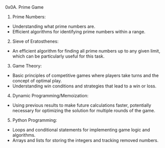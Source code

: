 0x0A. Prime Game

1. Prime Numbers:
 * Understanding what prime numbers are.
 * Efficient algorithms for identifying prime numbers within a range.

2. Sieve of Eratosthenes:
 * An efficient algorithm for finding all prime numbers up to any given limit, which can be particularly useful for this task.

3. Game Theory:
 * Basic principles of competitive games where players take turns and the concept of optimal play.
 * Understanding win conditions and strategies that lead to a win or loss.

4. Dynamic Programming/Memoization:
 * Using previous results to make future calculations faster, potentially necessary for optimizing the solution for multiple rounds of the game.

5. Python Programming:
 * Loops and conditional statements for implementing game logic and algorithms.
 * Arrays and lists for storing the integers and tracking removed numbers.
